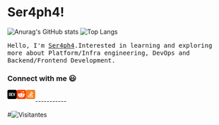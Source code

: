 # Ser4ph4!
![Anurag's GitHub stats](https://github-readme-stats.vercel.app/api?username=Ser4ph4&show_icons=true&theme=tokyonight)
![Top Langs](https://github-readme-stats.vercel.app/api/top-langs/?username=Ser4ph4&theme=tokyonight)
<p>
  <!-- <img src="https://raw.githubusercontent.com/coderjojo/coderjojo/master/img/github.gif" width=100>
  <br><br> -->
  <samp>
    Hello, I'm <a href="https://github.com/Ser4ph4/Ser4ph4)">Ser4ph4</a>.Interested in learning and exploring more about Platform/Infra engineering, DevOps and Backend/Frontend Development. 
  </samp>
</p>

### Connect with me :smiley:

<a href="https://dev.to/ser4ph4">
  <img align="left" alt="Vedant Jajoo DEV" width="21px" src="https://raw.githubusercontent.com/edent/SuperTinyIcons/099dc12b59179d07d534069bc8551718f786d91a/images/svg/dev_to.svg" />
</a><a href="https://www.reddit.com/user/Rodrigo-SQL">
  <img align="left" alt="Ser4ph4" width="21px" src="https://raw.githubusercontent.com/edent/SuperTinyIcons/099dc12b59179d07d534069bc8551718f786d91a/images/svg/reddit.svg" />
</a><a href="https://stackoverflow.com/users/15271282/rodrigosql">
  <img align="left" alt="Ser4ph4" width="21px" src="https://raw.githubusercontent.com/edent/SuperTinyIcons/784bea3c3aba6ca5173e3e172d0f5507e7714230/images/svg/stackoverflow.svg" />
</a>
<br>
-----------<P>
  
#![Visitantes](https://visitor-badge.glitch.me/badge?page_id=Ser4ph4.visitor-badge&left_text=Visitantes)




